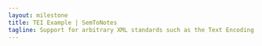 ```yaml
---
layout: milestone
title: TEI Example | SemToNotes
tagline: Support for arbitrary XML standards such as the Text Encoding Initiative (TEI).
---
```


<div class="xrx-mvc-namespace" data-xrx-prefix="xmlns:tei" data-xrx-uri="http://www.tei-c.org/ns/1.0"></div>
<div id="i1" class="xrx-mvc-instance" data-xrx-src="./example-tei.1.xml.txt"></div>
<div id="i2" class="xrx-mvc-instance" data-xrx-src="./example-tei.2.xml.txt"></div>
<div id="b1" class="xrx-mvc-bind" data-xrx-ref="xrx:instance('i1')//tei:graphic/@url"></div>
<div id="b0" class="xrx-mvc-bind" data-xrx-ref="xrx:instance('i1')//tei:graphic"></div>
<div id="b2" class="xrx-mvc-bind" data-xrx-ref="xrx:instance('i1')//tei:zone[@points]"></div>
<div id="b5" class="xrx-mvc-bind" data-xrx-ref="xrx:instance('i1')"></div>
<div id="b6" class="xrx-mvc-bind" data-xrx-ref="xrx:instance('i2')//tei:zone[1]"></div>
<div id="d1" class="xrx-widget-canvas">
  <div class="xrx-widget-canvas-background-image" data-xrx-bind="b1"></div>
  <div class="xrx-widget-canvas-toolbar">
    <span class="xrx-widget-canvas-toolbar-item-view xrx-icon-openhand32"></span>
    <span class="xrx-widget-canvas-toolbar-item-zoom-in xrx-icon-zoomIn32"></span>
    <span class="xrx-widget-canvas-toolbar-item-zoom-out xrx-icon-zoomOut32"></span>
    <span class="xrx-widget-canvas-toolbar-item-rotate-left xrx-icon-rotateLeft32"></span>
    <span class="xrx-widget-canvas-toolbar-item-rotate-right xrx-icon-rotateRight32"></span>
    <span class="xrx-widget-canvas-toolbar-item-create xrx-icon-shapePolygon32"
        title="Draw a black polygon." data-xrx-graphics-name="my-black-polygons"></span>
    <span class="xrx-widget-canvas-toolbar-item-modify xrx-icon-move32"></span>
    <span class="xrx-widget-canvas-toolbar-item-delete xrx-icon-delete32"></span>
  </div>
  <div class="xrx-widget-canvas-graphics">
    <div class="xrx-widget-canvas-group" data-xrx-graphics-name="my-black-polygons">
      <div id="r1" class="xrx-mvc-repeat" data-xrx-bind="b2">
        <div class="xrx-widget-shape-polygon" data-xrx-ref="./self::*"
            data-xrx-ref-coords="./@points"></div>
      </div>
      <div class="xrx-widget-shape-polygon-create" data-xrx-bind="b6" data-xrx-ref-coords="./@points"></div>
      <div class="xrx-mvc-action" data-xrx-event="xrx-event-graphic-created">
        <div class="xrx-mvc-insert" data-xrx-origin="b6" data-xrx-target="b0"></div>
      </div>
    </div>
  </div>
</div>
<pre id="c-example-console" class="xrx-widget-console" data-xrx-bind="b5"></pre>
